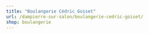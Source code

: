 ```yaml
---
title: "Boulangerie Cédric Goiset"
url: /dampierre-sur-salon/boulangerie-cedric-goiset/
shop: boulangerie
---
```

